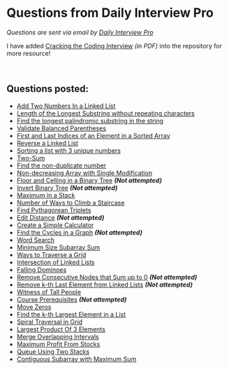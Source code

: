 # Questions from Daily Interview Pro

*Questions are sent via email by [Daily Interview Pro](https://www.techseries.dev/daily)*  

I have added [Cracking the Coding Interview](/Cracking_the_Coding_Interview_6thEdition.pdf) *(in PDF)* into the repository for more resource!  
  
<br>
  
## Questions posted:
- [Add Two Numbers In a Linked List](/AddTwoNumbersinLinkedList.py) 
- [Length of the Longest Substring without repeating characters](/LongestSubstringWORepeating.py)
- [Find the longest palindromic substring in the string](/LongestPalindrome.py)
- [Validate Balanced Parentheses](/ValidateParentheses.py)
- [First and Last Indices of an Element in a Sorted Array](/FirstandLastIndicesofSortedArr.py)
- [Reverse a Linked List](/ReverseLinkedList.py) 
- [Sorting a list with 3 unique numbers]('/SortingListwith3uniqueNumbers.py')
- [Two-Sum](/TwoSum.py)
- [Find the non-duplicate number](/FindNonDuplicateNumber.py)
- [Non-decreasing Array with Single Modification](/Non-decreasingArraywithSingleModification.py)
- [Floor and Celling in a Binary Tree](/FloorCellingBinaryTree.py) ***(Not attempted)***
- [Invert Binary Tree](/InvertBinaryTree.py) ***(Not attempted)***
- [Maximum in a Stack](/MaximumStack.py)
- [Number of Ways to Climb a Staircase](/NumWaytoClimbStairs.py)
- [Find Pythagorean Triplets](/PythagoreanTriplets.py)
- [Edit Distance](/EditDistance.py) ***(Not attempted)***
- [Create a Simple Calculator](/SimpleCalculator.py)
- [Find the Cycles in a Graph](/CyclesInGraph.py) ***(Not attempted)***
- [Word Search](/WordSearch.py)
- [Minimum Size Subarray Sum](/MinimumSizeSubarraySum.py)
- [Ways to Traverse a Grid](/TraverseGrid.py)
- [Intersection of Linked Lists](/IntersectionOfLinkedLists.py)
- [Falling Dominoes](/FallingDominoes.py)
- [Remove Consecutive Nodes that Sum up to 0](/RemoveConsecutiveNodesSum.py) ***(Not attempted)***
- [Remove k-th Last Element from Linked Lists](/RemoveK-thLastElementFromLinkedLists.py) ***(Not attempted)***
- [Witness of Tall People](/WitnessOfTallPeople.py)
- [Course Prerequisites](/CoursePrerequisites.py) ***(Not attempted)***
- [Move Zeros](/MoveZeros.py)
- [Find the k-th Largest Element in a List](/FindKthLargestElementInList.py)
- [Spiral Traversal in Grid](/SpiralTraversalGrid.py)
- [Largest Product Of 3 Elements](/LargestProductOf3Elements.py)
- [Merge Overlapping Intervals](/MergeOverlappingIntervals.py)
- [Maximum Profit From Stocks](/MaximumProfitFromStocks.py)
- [Queue Using Two Stacks](/QueueUsingTwoStacks.py)
- [Contiguous Subarray with Maximum Sum](/ContiguousSubarrayWithMaximumSum.py)